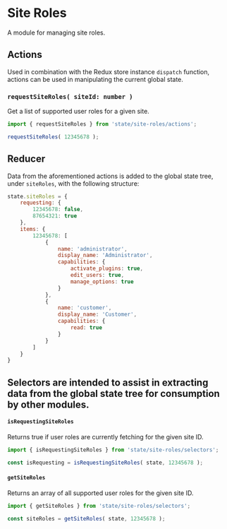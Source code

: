 # Site Roles

A module for managing site roles.

## Actions

Used in combination with the Redux store instance `dispatch` function, actions can be used in manipulating the current global state.

### `requestSiteRoles( siteId: number )`

Get a list of supported user roles for a given site.

```js
import { requestSiteRoles } from 'state/site-roles/actions';

requestSiteRoles( 12345678 );
```

## Reducer

Data from the aforementioned actions is added to the global state tree, under `siteRoles`, with the following structure:

```js
state.siteRoles = {
	requesting: {
		12345678: false,
		87654321: true
	},
	items: {
		12345678: [
			{
				name: 'administrator',
				display_name: 'Administrator',
				capabilities: {
					activate_plugins: true,
					edit_users: true,
					manage_options: true
				}
			},
			{
				name: 'customer',
				display_name: 'Customer',
				capabilities: {
					read: true
				}
			}
		]
	}
}
```

## Selectors are intended to assist in extracting data from the global state tree for consumption by other modules.

#### `isRequestingSiteRoles`

Returns true if user roles are currently fetching for the given site ID.

```js
import { isRequestingSiteRoles } from 'state/site-roles/selectors';

const isRequesting = isRequestingSiteRoles( state, 12345678 );
```

#### `getSiteRoles`

Returns an array of all supported user roles for the given site ID.

```js
import { getSiteRoles } from 'state/site-roles/selectors';

const siteRoles = getSiteRoles( state, 12345678 );
```
